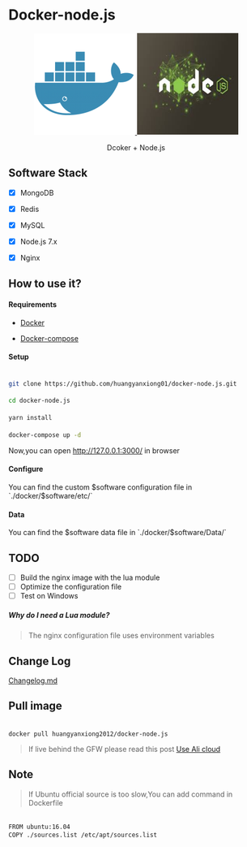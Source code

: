 # Docker-node.js

<p align="center">
  <a href="http://gulpjs.com">
    <img height="200" width="200" src="./images/docker.png">
  </a>
  <a href="http://gulpjs.com">
      <img height="200" width="200" src="./images/nodejs.jpg">
    </a>
  <p align="center">Dcoker + Node.js</p>
</p>
 
## Software Stack
- [x] MongoDB
- [x] Redis
- [x] MySQL
- [x] Node.js 7.x
- [x] Nginx



## How to use it?

#### Requirements

- [Docker](https://www.docker.com/)

- [Docker-compose](https://github.com/docker/compose/releases)

#### Setup

```bash

git clone https://github.com/huangyanxiong01/docker-node.js.git

cd docker-node.js

yarn install

docker-compose up -d

```

Now,you can open http://127.0.0.1:3000/ in browser

#### Configure 

You can find the custom $software configuration file in `./docker/$software/etc/`


#### Data

You can find the  $software data file in `./docker/$software/Data/`

## TODO

- [ ] Build the nginx image with the lua module
- [ ] Optimize the configuration file
- [ ] Test on Windows

##### Why do I need a Lua module?

> The nginx configuration file uses environment variables





## Change Log
[Changelog.md](changelog.md)



## Pull image

```

docker pull huangyanxiong2012/docker-node.js

```


>If live behind the GFW please read this post [Use Ali cloud](http://www.myfreax.com/use-aliyun-mirror-acceleration-on-docker/)

## Note

> If Ubuntu official source is too slow,You can add command in Dockerfile

```

FROM ubuntu:16.04
COPY ./sources.list /etc/apt/sources.list

```